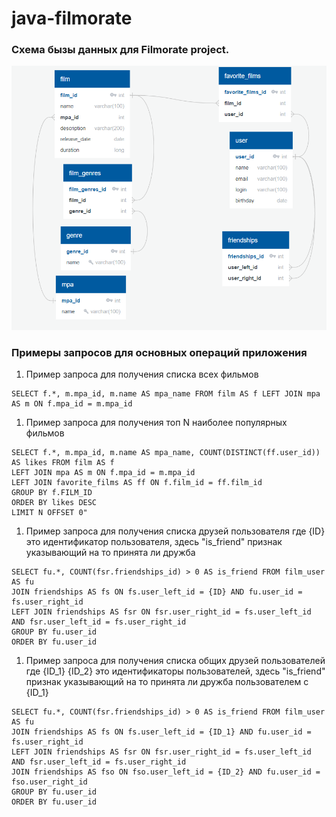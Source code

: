 # java-filmorate

### Схема бызы данных для Filmorate project.
![Схема базы данных.](./database-schema.png)

### Примеры запросов для основных операций приложения

1. Пример запроса для получения списка всех фильмов
```
SELECT f.*, m.mpa_id, m.name AS mpa_name FROM film AS f LEFT JOIN mpa AS m ON f.mpa_id = m.mpa_id
```

1. Пример запроса для получения топ N наиболее популярных фильмов
```
SELECT f.*, m.mpa_id, m.name AS mpa_name, COUNT(DISTINCT(ff.user_id)) AS likes FROM film AS f 
LEFT JOIN mpa AS m ON f.mpa_id = m.mpa_id 
LEFT JOIN favorite_films AS ff ON f.film_id = ff.film_id 
GROUP BY f.FILM_ID 
ORDER BY likes DESC 
LIMIT N OFFSET 0"
```

1. Пример запроса для получения списка друзей пользователя где {ID} это идентификатор пользователя, здесь "is_friend" признак указывающий на то принята ли дружба
```
SELECT fu.*, COUNT(fsr.friendships_id) > 0 AS is_friend FROM film_user AS fu 
JOIN friendships AS fs ON fs.user_left_id = {ID} AND fu.user_id = fs.user_right_id 
LEFT JOIN friendships AS fsr ON fsr.user_right_id = fs.user_left_id AND fsr.user_left_id = fs.user_right_id 
GROUP BY fu.user_id 
ORDER BY fu.user_id
```

1. Пример запроса для получения списка общих друзей пользователей где {ID_1} {ID_2} это идентификаторы пользователей, здесь "is_friend" признак указывающий на то принята ли дружба пользователем с {ID_1}
```
SELECT fu.*, COUNT(fsr.friendships_id) > 0 AS is_friend FROM film_user AS fu 
JOIN friendships AS fs ON fs.user_left_id = {ID_1} AND fu.user_id = fs.user_right_id 
LEFT JOIN friendships AS fsr ON fsr.user_right_id = fs.user_left_id AND fsr.user_left_id = fs.user_right_id 
JOIN friendships AS fso ON fso.user_left_id = {ID_2} AND fu.user_id = fso.user_right_id 
GROUP BY fu.user_id 
ORDER BY fu.user_id
```